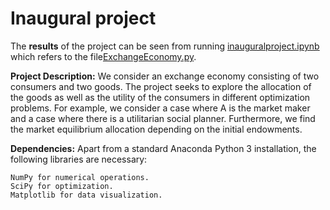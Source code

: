 # Inaugural project

The **results** of the project can be seen from running [inauguralproject.ipynb](inauguralproject.ipynb) which refers to the file[ExchangeEconomy.py](ExchangeEconomy.py).

**Project Description:**
We consider an exchange economy consisting of two consumers and two goods. The project seeks to explore the allocation of the goods as well as the utility of the consumers in different optimization problems. For example, we consider a case where A is the market maker and a case where there is a utilitarian social planner. Furthermore, we find the market equilibrium allocation depending on the initial endowments.

**Dependencies:** Apart from a standard Anaconda Python 3 installation, the following libraries are necessary:

    NumPy for numerical operations.
    SciPy for optimization.
    Matplotlib for data visualization.

